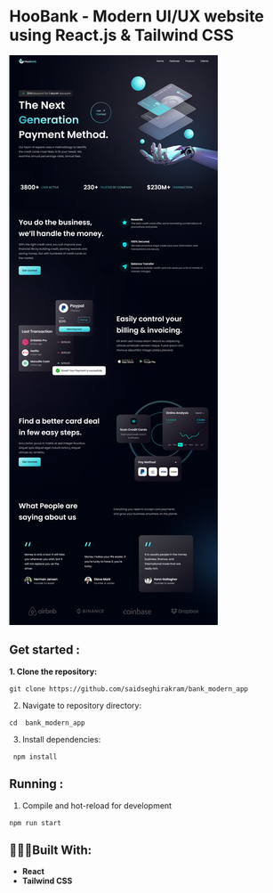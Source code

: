# HooBank - Modern UI/UX website using React.js & Tailwind CSS

<img src="./public/website.png">

## Get started : 
**1. Clone the repository:**
```
git clone https://github.com/saidseghirakram/bank_modern_app
```
2. Navigate to repository directory:
```
cd  bank_modern_app
```
3. Install dependencies:
```
 npm install
```

## Running :
1. Compile and hot-reload for development
```
npm run start
```
## 👨🏻‍💻Built With:

- **React**
- **Tailwind CSS**















